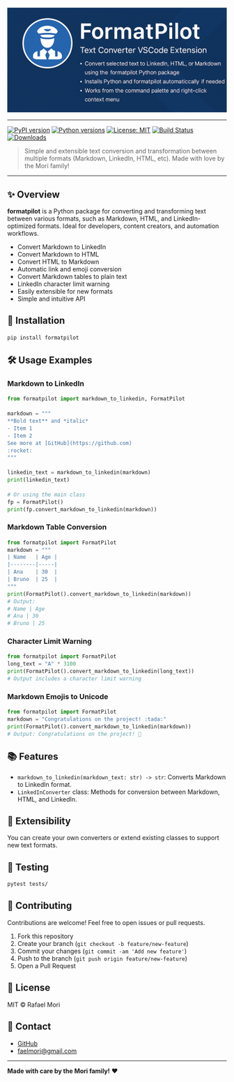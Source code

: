 ![Formatpilot Banner](docs/assets/top_banner.png)

---

[![PyPI version](https://img.shields.io/pypi/v/formatpilot.svg)](https://pypi.org/project/formatpilot/)
[![Python versions](https://img.shields.io/pypi/pyversions/formatpilot.svg)](https://pypi.org/project/formatpilot/)
[![License: MIT](https://img.shields.io/badge/License-MIT-yellow.svg)](https://opensource.org/licenses/MIT)
[![Build Status](https://github.com/faelmori/formatpilot/actions/workflows/python-package.yml/badge.svg)](https://github.com/faelmori/formatpilot/actions)
[![Downloads](https://static.pepy.tech/badge/formatpilot)](https://pepy.tech/project/formatpilot)

> Simple and extensible text conversion and transformation between multiple formats (Markdown, LinkedIn, HTML, etc). Made with love by the Mori family!

---

## ✨ Overview

**formatpilot** is a Python package for converting and transforming text between various formats, such as Markdown, HTML, and LinkedIn-optimized formats. Ideal for developers, content creators, and automation workflows.

- Convert Markdown to LinkedIn
- Convert Markdown to HTML
- Convert HTML to Markdown
- Automatic link and emoji conversion
- Convert Markdown tables to plain text
- LinkedIn character limit warning
- Easily extensible for new formats
- Simple and intuitive API

## 🚀 Installation

```bash
pip install formatpilot
```

## 🛠️ Usage Examples

### Markdown to LinkedIn

```python
from formatpilot import markdown_to_linkedin, FormatPilot

markdown = """
**Bold text** and *italic*
- Item 1
- Item 2
See more at [GitHub](https://github.com)
:rocket:
"""

linkedin_text = markdown_to_linkedin(markdown)
print(linkedin_text)

# Or using the main class
fp = FormatPilot()
print(fp.convert_markdown_to_linkedin(markdown))
```

### Markdown Table Conversion

```python
from formatpilot import FormatPilot
markdown = """
| Name   | Age |
|--------|-----|
| Ana    | 30  |
| Bruno  | 25  |
"""
print(FormatPilot().convert_markdown_to_linkedin(markdown))
# Output:
# Name | Age
# Ana | 30
# Bruno | 25
```

### Character Limit Warning

```python
from formatpilot import FormatPilot
long_text = "A" * 3100
print(FormatPilot().convert_markdown_to_linkedin(long_text))
# Output includes a character limit warning
```

### Markdown Emojis to Unicode

```python
from formatpilot import FormatPilot
markdown = "Congratulations on the project! :tada:"
print(FormatPilot().convert_markdown_to_linkedin(markdown))
# Output: Congratulations on the project! 🎉
```

## 📚 Features

- `markdown_to_linkedin(markdown_text: str) -> str`: Converts Markdown to LinkedIn format.
- `LinkedInConverter` class: Methods for conversion between Markdown, HTML, and LinkedIn.

## 🧩 Extensibility

You can create your own converters or extend existing classes to support new text formats.

## 🧪 Testing

```bash
pytest tests/
```

## 🤝 Contributing

Contributions are welcome! Feel free to open issues or pull requests.

1. Fork this repository
2. Create your branch (`git checkout -b feature/new-feature`)
3. Commit your changes (`git commit -am 'Add new feature'`)
4. Push to the branch (`git push origin feature/new-feature`)
5. Open a Pull Request

## 📄 License

MIT © Rafael Mori

## 💌 Contact

- [GitHub](https://github.com/faelmori/formatpilot)
- [faelmori@gmail.com](mailto:faelmori@gmail.com)

---

**Made with care by the Mori family!** ❤️
